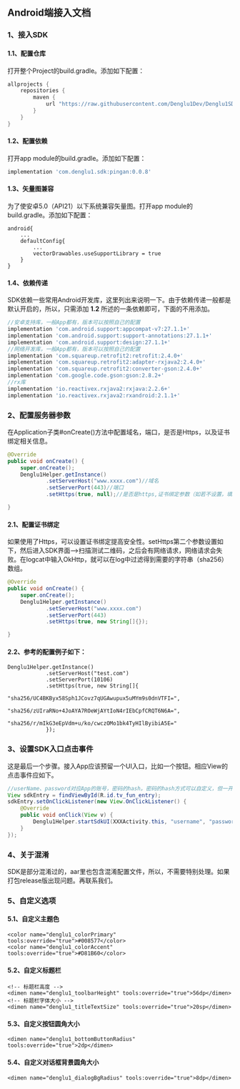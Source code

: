 ## Android端接入文档

### 1、接入SDK

#### 1.1、配置仓库

打开整个Project的build.gradle。添加如下配置：
```gradle
allprojects {
    repositories {
        maven { 
            url "https://raw.githubusercontent.com/Denglu1Dev/Denglu1SDK/master" 
        }
    }
}
```
#### 1.2、配置依赖

打开app module的build.gradle。添加如下配置：
```gradle
implementation 'com.denglu1.sdk:pingan:0.0.8'
```
#### 1.3、矢量图兼容

为了使安卓5.0（API21）以下系统兼容矢量图。打开app module的build.gradle。添加如下配置：

```
android{
    ...
    defaultConfig{
        ...
        vectorDrawables.useSupportLibrary = true
    }
}
```
#### 1.4、依赖传递

SDK依赖一些常用Android开发库，这里列出来说明一下。由于依赖传递一般都是默认开启的，所以，只需添加 **1.2** 所述的一条依赖即可，下面的不用添加。

```gradle
//安卓支持库，一般App都有，版本可以按照自己的配置
implementation 'com.android.support:appcompat-v7:27.1.1+'
implementation 'com.android.support:support-annotations:27.1.1+'
implementation 'com.android.support:design:27.1.1+'
//网络开发库，一般App都有，版本可以按照自己的配置
implementation 'com.squareup.retrofit2:retrofit:2.4.0+'
implementation 'com.squareup.retrofit2:adapter-rxjava2:2.4.0+'
implementation 'com.squareup.retrofit2:converter-gson:2.4.0+'
implementation 'com.google.code.gson:gson:2.8.2+'
//rx库
implementation 'io.reactivex.rxjava2:rxjava:2.2.6+'
implementation 'io.reactivex.rxjava2:rxandroid:2.1.1+'

```
### 2、配置服务器参数

在Application子类#onCreate()方法中配置域名，端口，是否是Https，以及证书绑定相关信息。

```java
@Override
public void onCreate() {
    super.onCreate();
    Denglu1Helper.getInstance()
            .setServerHost("www.xxxx.com")//域名
            .setServerPort(443)//端口
            .setHttps(true, null);//是否是https,证书绑定参数（如若不设置，填null）

}
```
#### 2.1、配置证书绑定

如果使用了Https，可以设置证书绑定提高安全性。setHttps第二个参数设置如下，然后进入SDK界面-->扫描测试二维码，之后会有网络请求，网络请求会失败。在logcat中输入OkHttp，就可以在log中过滤得到需要的字符串（sha256）数组。

```java
@Override
public void onCreate() {
    super.onCreate();
    Denglu1Helper.getInstance()
            .setServerHost("www.xxxx.com")
            .setServerPort(443)
            .setHttps(true, new String[]{});

}
```
#### 2.2、参考的配置例子如下：

```
Denglu1Helper.getInstance()
            .setServerHost("test.com")
            .setServerPort(10106)
            .setHttps(true, new String[]{
                    "sha256/UC4BKByx58Sph1JCovz7qUGAwupux5uMYm9s0dnVTFI=",
                    "sha256/zUIraRNo+4JoAYA7ROeWjAYtIoN4rIEbCpfCRQT6N6A=",
                    "sha256/r/mIkG3eEpVdm+u/ko/cwczOMo1bk4TyHIlByibiA5E="
            });
```

### 3、设置SDK入口点击事件

这是最后一个步骤。接入App应该预留一个UI入口，比如一个按钮。相应View的点击事件应如下。

```java
//userName、password对应App的账号，密码的hash。密码的hash方式可以自定义，但一开始确定后，就不能再更改。
View sdkEntry = findViewById(R.id.tv_fun_entry);
sdkEntry.setOnClickListener(new View.OnClickListener() {
    @Override
    public void onClick(View v) {
        Denglu1Helper.startSdkUI(XXXActivity.this, "username", "password-hash");
    }
});
```
### 4、关于混淆
SDK是部分混淆过的，aar里也包含混淆配置文件，所以，不需要特别处理。如果打包release版出现问题。再联系我们。

### 5、自定义选项

#### 5.1、自定义主题色

```
<color name="denglu1_colorPrimary" tools:override="true">#008577</color>
<color name="denglu1_colorAccent"  tools:override="true">#D81B60</color>
```

#### 5.2、自定义标题栏

```
<!-- 标题栏高度 -->
<dimen name="denglu1_toolbarHeight" tools:override="true">56dp</dimen>
<!-- 标题栏字体大小 -->
<dimen name="denglu1_titleTextSize" tools:override="true">20sp</dimen>
```

#### 5.3、自定义按钮圆角大小

```
<dimen name="denglu1_bottomButtonRadius" tools:override="true">2dp</dimen>
```

#### 5.4、自定义对话框背景圆角大小

```
<dimen name="denglu1_dialogBgRadius" tools:override="true">8dp</dimen>
```


